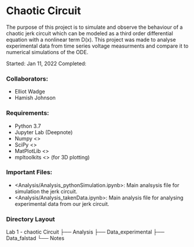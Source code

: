 # Chaotic Circuit

The purpose of this project is to simulate and observe the behaviour of a chaotic jerk circuit which can be modeled as a third order differential equation with a nonlinear term D(x). This project was made to analyse experimental data from time series voltage measurments and compare it to numerical simulations of the ODE.

Started: Jan 11, 2022
Completed:

### Collaborators:
 - Elliot Wadge
 - Hamish Johnson

### Requirements:
 - Python 3.7
 - Jupyter Lab (Deepnote)
 - Numpy <>
 - SciPy <>
 - MatPlotLib <>
 - mpltoolkits <> (for 3D plotting)

### Important Files:
 - <Analysis/Analysis_pythonSimulation.ipynb>: Main analsysis file for simulation the jerk circuit.
 - <Analysis/Analysis_takenData.ipynb>: Main analysis file for analysing experimental data from our jerk circuit.

### Directory Layout
Lab 1 - chaotic Circuit
├── Analysis
├── Data_experimental
├── Data_falstad
└── Notes